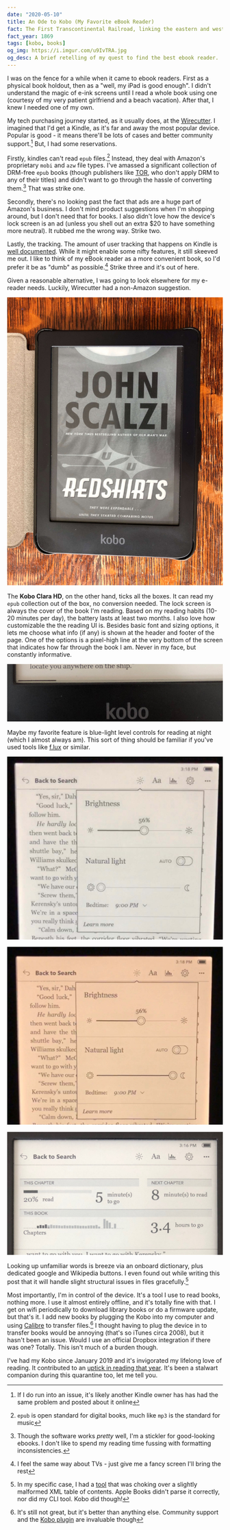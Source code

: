 ```yaml
---
date: "2020-05-10"
title: An Ode to Kobo (My Favorite eBook Reader)
fact: The First Transcontinental Railroad, linking the eastern and western United States, is completed at Promontory Summit, Utah with the golden spike.
fact_year: 1869
tags: [kobo, books]
og_img: https://i.imgur.com/u9IvTRA.jpg
og_desc: A brief retelling of my quest to find the best ebook reader.
---
```


I was on the fence for a while when it came to ebook readers. First as a physical book holdout, then as a "well, my iPad is good enough". I didn't understand the magic of e-ink screens until I read a whole book using one (courtesy of my very patient girlfriend and a beach vacation). After that, I knew I needed one of my own.

My tech purchasing journey started, as it usually does, at the [Wirecutter](https://thewirecutter.com/reviews/amazon-kindle-is-the-best-ebook-reader/). I imagined that I'd get a Kindle, as it's far and away the most popular device. Popular is good - it means there'll be lots of cases and better community support.[^1] But, I had some reservations.

Firstly, kindles can't read `epub` files.[^2] Instead, they deal with Amazon's proprietary `mobi` and `azw` file types. I've amassed a significant collection of DRM-free `epub` books (though publishers like [TOR](https://www.tor.com/), who don't apply DRM to any of their titles) and didn't want to go through the hassle of converting them.[^3] That was strike one.

<!-- prettier-ignore -->
Secondly, there's no looking past the fact that ads are a huge part of Amazon's business. I don't mind product suggestions when I'm shopping around, but I don't need that for books. I also didn't love how the device's lock screen is an ad (unless you shell out an extra $20 to have something more neutral). It rubbed me the wrong way. Strike two.

Lastly, the tracking. The amount of user tracking that happens on Kindle is [well documented](https://www.theverge.com/2020/1/31/21117217/amazon-kindle-tracking-page-turn-taps-e-reader-privacy-policy-security-whispersync). While it might enable some nifty features, it still skeeved me out. I like to think of my eBook reader as a more convenient book, so I'd prefer it be as "dumb" as possible.[^4] Strike three and it's out of here.

Given a reasonable alternative, I was going to look elsewhere for my e-reader needs. Luckily, Wirecutter had a non-Amazon suggestion.

![](./images/kobo.jpg)

The **Kobo Clara HD**, on the other hand, ticks all the boxes. It can read my `epub` collection out of the box, no conversion needed. The lock screen is always the cover of the book I'm reading. Based on my reading habits (10-20 minutes per day), the battery lasts at least two months. I also love how customizable the the reading UI is. Besides basic font and sizing options, it lets me choose what info (if any) is shown at the header and footer of the page. One of the options is a pixel-high line at the very bottom of the screen that indicates how far through the book I am. Never in my face, but constantly informative.

![](./images/reading-bar.jpg)

Maybe my favorite feature is blue-light level controls for reading at night (which I almost always am). This sort of thing should be familiar if you've used tools like [f.lux](https://justgetflux.com/) or similar.

![Daytime](./images/daytime.jpg)

![Nighttime](./images/nighttime.jpg)

![There's also a great stats tab that shows the length of each chapter and other helpful stats.](./images/stats.jpg)

Looking up unfamiliar words is breeze via an onboard dictionary, plus dedicated google and Wikipedia buttons. I even found out while writing this post that it will handle slight structural issues in files gracefully.[^5]

Most importantly, I'm in control of the device. It's a tool I use to read books, nothing more. I use it almost entirely offline, and it's totally fine with that. I get on wifi periodically to download library books or do a firmware update, but that's it. I add new books by plugging the Kobo into my computer and using [Calibre](https://calibre-ebook.com/) to transfer files.[^6] I thought having to plug the device in to transfer books would be annoying (that's so iTunes circa 2008), but it hasn't been an issue. Would I use an official Dropbox integration if there was one? Totally. This isn't much of a burden though.

I've had my Kobo since January 2019 and it's invigorated my lifelong love of reading. It contributed to an [uptick in reading that year](/blog/post/my-favorite-media-of-the-year-2019-edition/#books). It's been a stalwart companion during this quarantine too, let me tell you.

[^1]: If I do run into an issue, it's likely another Kindle owner has has had the same problem and posted about it online
[^2]: `epub` is open standard for digital books, much like `mp3` is the standard for music
[^3]: Though the software works _pretty_ well, I'm a stickler for good-looking ebooks. I don't like to spend my reading time fussing with formatting inconsistencies.
[^4]: I feel the same way about TVs - just give me a fancy screen I'll bring the rest
[^5]: In my specific case, I had a [tool](https://github.com/xavdid/epub-wordcount) that was choking over a slightly malformed XML table of contents. Apple Books didn't parse it correctly, nor did my CLI tool. Kobo did though!
[^6]: It's still not great, but it's better than anything else. Community support and the [Kobo plugin](https://www.mobileread.com/forums/showthread.php?t=211135) are invaluable though
